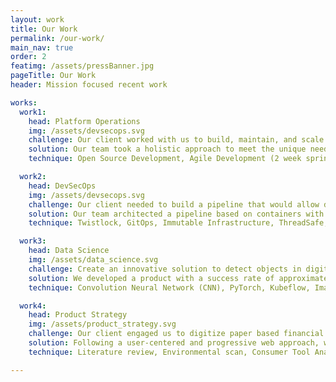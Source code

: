 ```yaml
---
layout: work
title: Our Work
permalink: /our-work/
main_nav: true
order: 2
featimg: /assets/pressBanner.jpg
pageTitle: Our Work
header: Mission focused recent work

works:
  work1:
    head: Platform Operations
    img: /assets/devsecops.svg
    challenge: Our client worked with us to build, maintain, and scale a mission critical public facing application. The application is meant to be used by over 15K institutions to submit over 40M records of data in only 60 days. Additionally, the application is expected to have significant surge in traffic.
    solution: Our team took a holistic approach to meet the unique needs of the application -- from both application and infrastructure levels. We architected a cloud native platform on Kubernetes using microservices with baked in security. At the platform level our team avoided vendor lock-in by providing a flexible architecture and working with open source CNCF solutions for log aggregation, alerting/monitoring, chaos testing, and security. At the application layer, our team built a caching layer using redis, enabled faster writes with Cassandra, fault tolerance using Hystrix, and concurrency using Scala. Utilizing this architecture, we built a platform with low latency and high throughput capable of handling the expected surge.
    technique: Open Source Development, Agile Development (2 week sprints), Istio as sidecar, Infrastructure as Code (IaC), Upstream Kubernetes, EFK, Prometheus, Grafana, Redis, Profiling, Scala, Cassandra, PostgreSQL, etc.

  work2:
    head: DevSecOps
    img: /assets/devsecops.svg
    challenge: Our client needed to build a pipeline that would allow developers, ops, and security folks to collaborate cohesively on the mission while still being agile. Additionally, our client needed infrastructure that would be least trust by default.
    solution: Our team architected a pipeline based on containers with Kubernetes as the orchestration. The pipeline enabled ops engineers to implement the needs of the security team as automated policies in the CI/CD pipeline which further enabled developers to get a clear vision into the needs of the infrastructure at the time of the build. Our team used Istio service mesh to enable authentication, observability, and resiliency at the microservice level. The pipeline was triggered on each merge into master and each pull-request. Each trigger did the following - static & dynamic code analysis, dependency monitoring, base container image CVE and root usage, building the image, storing the image into a private registry, and deploying from the private registry. Additionally, our team utilized GitOps, RBAC, and K8s Admission Control to manage security of the platform.
    technique: Twistlock, GitOps, Immutable Infrastructure, ThreadSafe, Open Container Images, Sidecar pattern, Infrastructure as Code, Trivy, Penentration Testing, Jenkins, etc.

  work3:
    head: Data Science
    img: /assets/data_science.svg
    challenge: Create an innovative solution to detect objects in digital images and videos in real time from aerial imagery. Multiple objects should be detected at any given time with bounding box coordinates.
    solution: We developed a product with a success rate of approximately 95% of detecting objects from the real world images and videos using a machine learning algorithm based on Dataset for Object DeTection in Aerial images (DOTA). The machine learning model can detect up to 15 objects (cars, cargo, trucks, airplanes, etc). The model is wrapped around with a RESTful API and is containerized as a microservice. We also  built an end-to-end ML pipeline using Kubeflow that is capable of constantly automatically re-training the model after it has been put in production.
    technique: Convolution Neural Network (CNN), PyTorch, Kubeflow, ImageMagik, OpenCV, Generative Adverserial Networks (GANs), Hyperparameter Tuning

  work4:
    head: Product Strategy
    img: /assets/product_strategy.svg
    challenge: Our client engaged us to digitize paper based financial educational tools that empower consumers to make better informed decisions about their financial health.
    solution: Following a user-centered and progressive web approach, we created mobile-first tools that aligned with product strategy and met the needs of the target consumers. Our team created these tools using a combination of best practices and creative problem solving, including evaluating the current paper based financial tool, analyzing market trends, interviewing consumer for their needs and wants, researching industry partnerships and performing competitor research.
    technique: Literature review, Environmental scan, Consumer Tool Analysis, Stakeholder and focus group interviews, User personas development, Empathy mapping, Wireframes, Clickable prototypes, Usability testing.   

---
```

